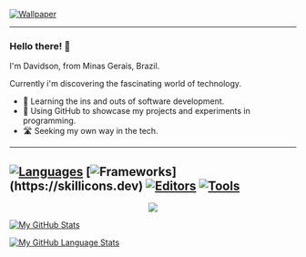 [![Wallpaper](https://ibb.co/hK97WBg)]()

---

### Hello there! 👋

I'm Davidson, from Minas Gerais, Brazil.

Currently i'm discovering the fascinating world of technology.

- 🧠 Learning the ins and outs of software development.
- 🧪 Using GitHub to showcase my projects and experiments in programming.
- 🛣️ Seeking my own way in the tech.

---

[![Languages](https://skillicons.dev/icons?i=ts,js,html,css,cs,java)](https://skillicons.dev)
[![Frameworks](https://skillicons.dev/icons?i=react,)](https://skillicons.dev)
[![Editors](https://skillicons.dev/icons?i=ts,js,html,css,react,cs,figma,docker,eclipse,latex)](https://skillicons.dev)
[![Tools](https://skillicons.dev/icons?i=ts,js,html,css,react,cs,figma,docker,eclipse,latex)](https://skillicons.dev)
---

<p align="center">
  <a href="https://skillicons.dev">
    <img src="https://skillicons.dev/icons?i=git,kubernetes,docker,c,vim" />
  </a>
</p>

[![My GitHub Stats](https://github-readme-stats.vercel.app/api/?username=RockyPHER&count_private=true&theme=tokyonight&showicons=true)]()

[![My GitHub Language Stats](https://github-readme-stats.vercel.app/api/top-langs/?username=RockyPHER&langs_count=5&theme=tokyonight)]()